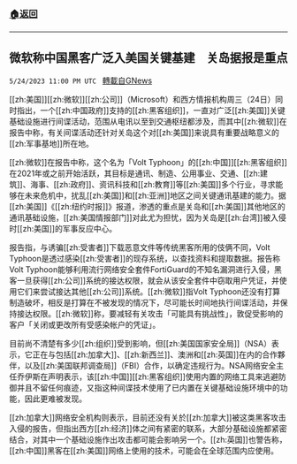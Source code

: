 ###  [:house:返回](README.md)
---


## 微软称中国黑客广泛入美国关键基建　关岛据报是重点
`5/24/2023 11:00 PM UTC ` [轉載自GNews](https://gnews.org/articles/1328844)


[[zh:美国]][[zh:微软]][[zh:公司]]（Microsoft）和西方情报机构周三（24日）同时指出，一个[[zh:中国政府]]支持的[[zh:黑客组织]]，一直对广泛[[zh:美国]]关键基础设施进行间谍活动，范围从电讯以至到交通枢纽都涉及，而其中[[zh:微软]]在报告中称，有关间谍活动还针对关岛这个对[[zh:美国]]来说具有重要战略意义的[[zh:军事基地]]所在地。

[[zh:微软]]在报告中称，这个名为「Volt Typhoon」的[[zh:中国]][[zh:黑客组织]]在2021年或之前开始活跃，其目标是通讯、制造、公用事业、交通、[[zh:建筑]]、海事、[[zh:政府]]、资讯科技和[[zh:教育]]等[[zh:美国]]多个行业，寻求能够在未来危机中，扰乱[[zh:美国]]和[[zh:亚洲]]地区之间关键通讯基建的能力。据[[zh:美国]]《[[zh:纽约时报]]》报道，渗透的重点是关岛和[[zh:美国]]其他地区的通讯基础设施，[[zh:美国情报部门]]对此尤为担忧，因为关岛是[[zh:台湾]]被入侵时[[zh:美国]]的军事反应中心。

报告指，与诱骗[[zh:受害者]]下载恶意文件等传统黑客所用的伎俩不同，Volt Typhoon是透过感染[[zh:受害者]]的现存系统，以查找资料和提取数据。报告称Volt Typhoon能够利用流行网络安全套件FortiGuard的不知名漏洞进行入侵，黑客一旦获得[[zh:公司]]系统的接达权限，就会从该安全套件中窃取用户凭证，并使用它们来尝试接达其他[[zh:公司]]系统。[[zh:微软]]指Volt Typhoon还没有打算制造破坏，相反是打算在不被发现的情况下，尽可能长时间地执行间谍活动，并保持接达权限。[[zh:微软]]称，要减轻有关攻击「可能具有挑战性」，敦促受影响的客户「关闭或更改所有受感染帐户的凭证」。

目前尚不清楚有多少[[zh:组织]]受到影响，但[[zh:美国国家安全局]]（NSA）表示，它正在与包括[[zh:加拿大]]、[[zh:新西兰]]、澳洲和[[zh:英国]]在内的合作夥伴，以及[[zh:美国联邦调查局]]（FBI）合作，以确定违规行为。NSA网络安全主任乔伊斯在声明表示，该[[zh:中国]][[zh:黑客组织]]使用内置的网络工具来逃避防御并且不留任何痕迹，又指这种间谍技术使用了已内置在关键基础设施环境中的功能，因此更难被发现。

[[zh:加拿大]]网络安全机构则表示，目前还没有关於[[zh:加拿大]]被这类黑客攻击入侵的报告，但指出西方[[zh:经济]]体之间有紧密的联系，大部分基础设施都紧密结合，对其中一个基础设施作出攻击都可能会影响另一个。[[zh:英国]]也警告称，[[zh:中国]]黑客在[[zh:美国]]网络上使用的技术，可能会在全球范围内应使用。

